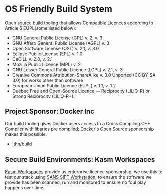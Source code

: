 # OS Friendly Build System

Open source build tooling that allows Compatible Licences according to Article 5 EUPL(some listed below):

- GNU General Public License (GPL) v. 2, v. 3
- GNU Affero General Public License (AGPL) v. 3
- Open Software License (OSL) v. 2.1, v. 3.0
- Eclipse Public License (EPL) v. 1.0
- CeCILL v. 2.0, v. 2.1
- Mozilla Public Licence (MPL) v. 2
- GNU Lesser General Public Licence (LGPL) v. 2.1, v. 3
- Creative Commons Attribution-ShareAlike v. 3.0 Unported (CC BY-SA 3.0) for
  works other than software
- European Union Public Licence (EUPL) v. 1.1, v. 1.2
- Québec Free and Open-Source Licence — Reciprocity (LiLiQ-R) or Strong
  Reciprocity (LiLiQ-R+).


## Project Sponsor: Docker Inc

Our build tooling gives Docker users access to a Cross Compiling C++ Compiler with libaries pre compiled; Docker's Open Source sponsorship makes this possible.

* [lthn/build](https://hub.docker.com/r/lthn/build)

## Secure Build Environments: Kasm Workspaces 

[Kasm Workspaces](https://www.kasmweb.com/) provide us enterprise licence sponsorship; we use this to test our stack using [SANS SIFT Workstation](https://www.sans.org/tools/sift-workstation/); to ensure the software we provide has been scanned, run and monitored to ensure no foul play happens over time.
